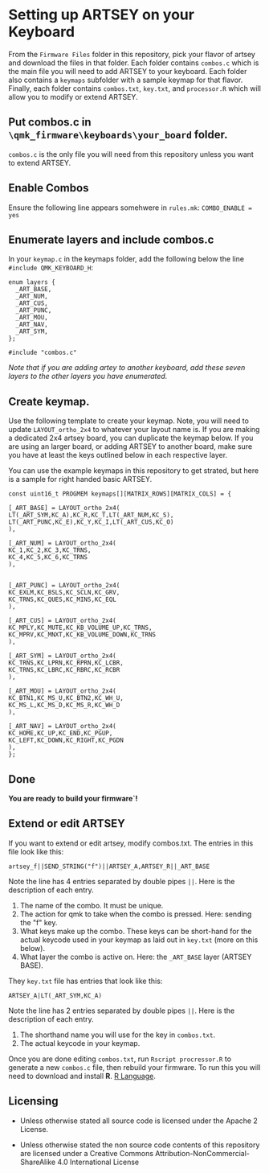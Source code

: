 # Setting up ARTSEY on your Keyboard

From the `Firmware Files` folder in this repository, pick your flavor of artsey and download the files in that folder. Each folder contains `combos.c` which is the main file you will need to add ARTSEY to your keyboard. Each folder also contains a `keymaps` subfolder with a sample keymap for that flavor. Finally, each folder contains `combos.txt`, `key.txt`, and `processor.R` which will allow you to modify or extend ARTSEY.

## Put combos.c in `\qmk_firmware\keyboards\your_board` folder.

`combos.c` is the only file you will need from this repository unless you want to extend ARTSEY. 

## Enable Combos

Ensure the following line appears somehwere in `rules.mk`:
`COMBO_ENABLE = yes`

## Enumerate layers and include combos.c

In your `keymap.c` in the keymaps folder, add the following below the line `#include QMK_KEYBOARD_H`:

```
enum layers {
  _ART_BASE,
  _ART_NUM,
  _ART_CUS,
  _ART_PUNC,
  _ART_MOU,
  _ART_NAV,
  _ART_SYM,
};

#include "combos.c"
```

*Note that if you are adding artey to another keyboard, add these seven layers to the other layers you have enumerated.*

## Create keymap. 

Use the following template to create your keymap. Note, you will need to update `LAYOUT_ortho_2x4` to whatever your layout name is. If you are making a dedicated 2x4 artsey board, you can duplicate the keymap below. If you are using an larger board, or adding ARTSEY to another board, make sure you have at least the keys outlined below in each respective layer. 

You can use the example keymaps in this repository to get strated, but here is a sample for right handed basic ARTSEY. 

```
const uint16_t PROGMEM keymaps[][MATRIX_ROWS][MATRIX_COLS] = {

[_ART_BASE] = LAYOUT_ortho_2x4(
LT(_ART_SYM,KC_A),KC_R,KC_T,LT(_ART_NUM,KC_S),
LT(_ART_PUNC,KC_E),KC_Y,KC_I,LT(_ART_CUS,KC_O)
),

[_ART_NUM] = LAYOUT_ortho_2x4(
KC_1,KC_2,KC_3,KC_TRNS,
KC_4,KC_5,KC_6,KC_TRNS
),


[_ART_PUNC] = LAYOUT_ortho_2x4(
KC_EXLM,KC_BSLS,KC_SCLN,KC_GRV,
KC_TRNS,KC_QUES,KC_MINS,KC_EQL
),

[_ART_CUS] = LAYOUT_ortho_2x4(
KC_MPLY,KC_MUTE,KC_KB_VOLUME_UP,KC_TRNS,
KC_MPRV,KC_MNXT,KC_KB_VOLUME_DOWN,KC_TRNS
),

[_ART_SYM] = LAYOUT_ortho_2x4(
KC_TRNS,KC_LPRN,KC_RPRN,KC_LCBR,
KC_TRNS,KC_LBRC,KC_RBRC,KC_RCBR
),

[_ART_MOU] = LAYOUT_ortho_2x4(
KC_BTN1,KC_MS_U,KC_BTN2,KC_WH_U,
KC_MS_L,KC_MS_D,KC_MS_R,KC_WH_D
),

[_ART_NAV] = LAYOUT_ortho_2x4(
KC_HOME,KC_UP,KC_END,KC_PGUP,
KC_LEFT,KC_DOWN,KC_RIGHT,KC_PGDN
),
};
```

## Done

**You are ready to build your firmware`!**

## Extend or edit ARTSEY

If you want to extend or edit artsey, modify combos.txt. The entries in this file look like this: 

`artsey_f||SEND_STRING("f")||ARTSEY_A,ARTSEY_R||_ART_BASE`

Note the line has 4 entries separated by double pipes `||`. Here is the description of each entry. 

1. The name of the combo. It must be unique.
2. The action for qmk to take when the combo is pressed. Here: sending the "f" key.
3. What keys make up the combo. These keys can be short-hand for the actual keycode used in your keymap as laid out in `key.txt` (more on this below). 
4. What layer the combo is active on. Here: the `_ART_BASE` layer (ARTSEY BASE).

They `key.txt` file has entries that look like this:

`ARTSEY_A|LT(_ART_SYM,KC_A)`

Note the line has 2 entries separated by double pipes `||`. Here is the description of each entry. 

1. The shorthand name you will use for the key in `combos.txt`.
2. The actual keycode in your keymap.

Once you are done editing `combos.txt`, run `Rscript procressor.R` to generate a new `combos.c` file, then rebuild your firmware. To run this you will need to download and install **R**. [R Language](https://www.r-project.org/about.html).

## Licensing

- Unless otherwise stated all source code is licensed under the Apache 2 License.

- Unless otherwise stated the non source code contents of this repository are licensed under a Creative Commons Attribution-NonCommercial-ShareAlike 4.0 International License

